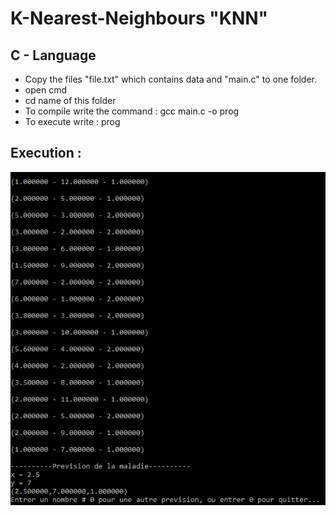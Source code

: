 # K-Nearest-Neighbours "KNN"
## C - Language

- Copy the files "file.txt" which contains data and "main.c" to one folder.
- open cmd
- cd name of this folder 
- To compile write the command : gcc main.c -o prog
- To execute write : prog

## Execution :

![prog](Capture.PNG)
